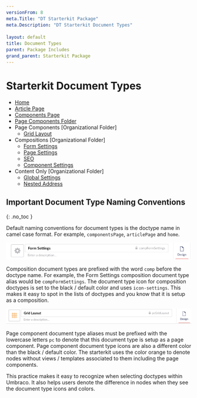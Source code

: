 ```yaml
---
versionFrom: 8
meta.Title: "DT Starterkit Package"
meta.Description: "DT Starterkit Document Types"

layout: default
title: Document Types
parent: Package Includes
grand_parent: Starterkit Package
---
```


# Starterkit Document Types

- [Home](doctypes/Doctype-Home-Schema.html)
- [Article Page](doctypes/Doctype-Article-Page-Schema.html)
- [Components Page](doctypes/Doctype-Comp-Page-Schema.html)
- [Page Components Folder](doctypes/Doctype-Page-Comp-Folder-Schema.html)
- Page Components [Organizational Folder]
  - [Grid Layout](doctypes/Doctype-Grid-Layout-Schema.html)
- Compositions [Organizational Folder]
  - [Form Settings](doctypes/Doctype-Form-Settings-Schema.html)
  - [Page Settings](doctypes/Doctype-Page-Settings-Schema.html)
  - [SEO](doctypes/Doctype-SEO-Schema.html)
  - [Component Settings](doctypes/Doctype-Comp-Settings-Schema.html)
- Content Only [Organizational Folder]
  - [Global Settings](doctypes/Doctype-Global-Settings-Schema.html)
  - [Nested Address](doctypes/Doctype-Nested-Address-Schema.html)

## Important Document Type Naming Conventions
{: .no_toc }

Default naming conventions for document types is the doctype name in camel case format. For example, `componentsPage`, `articlePage` and `home`.

![Form Settings Doctype Naming](images/form-settings-doctype-naming.png)

Composition document types are prefixed with the word `comp` before the doctype name. For example, the Form Settings composition document type alias would be `compFormSettings`. The document type icon for composition doctypes is set to the black / default color and uses `icon-settings`. This makes it easy to spot in the lists of doctypes and you know that it is setup as a composition.

![Form Settings Doctype Naming](images/grid-layout-doctype-naming.png)

Page component document type aliases must be prefixed with the lowercase letters `pc` to denote that this document type is setup as a page component. Page component document type icons are also a different color than the black / default color. The starterkit uses the color orange to denote nodes without views / templates associated to them including the page components.

This practice makes it easy to recognize when selecting doctypes within Umbraco. It also helps users denote the difference in nodes when they see the document type icons and colors.